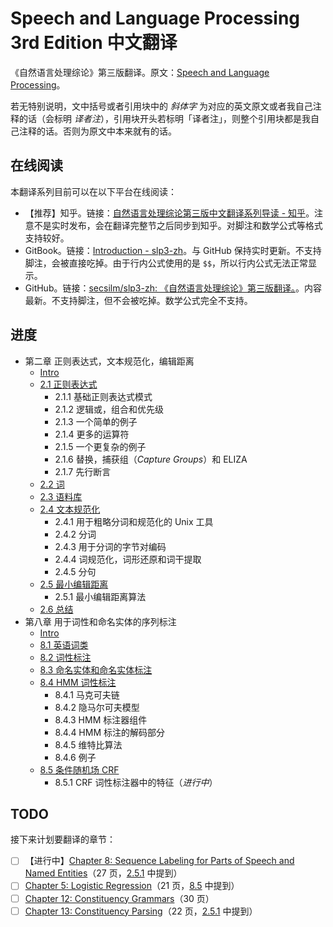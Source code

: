 # Speech and Language Processing 3rd Edition 中文翻译

《自然语言处理综论》第三版翻译。原文：[Speech and Language Processing](https://web.stanford.edu/~jurafsky/slp3/)。

若无特别说明，文中括号或者引用块中的 *斜体字* 为对应的英文原文或者我自己注释的话（会标明 *译者注*），引用块开头若标明「译者注」，则整个引用块都是我自己注释的话。否则为原文中本来就有的话。

## 在线阅读

本翻译系列目前可以在以下平台在线阅读：

- 【推荐】知乎。链接：[自然语言处理综论第三版中文翻译系列导读 - 知乎](https://zhuanlan.zhihu.com/p/365853153)。注意不是实时发布，会在翻译完整节之后同步到知乎。对脚注和数学公式等格式支持较好。
- GitBook。链接：[Introduction - slp3-zh](https://secsilm.gitbook.io/slp3-zh/)。与 GitHub 保持实时更新。不支持脚注，会被直接吃掉。由于行内公式使用的是 `$$`，所以行内公式无法正常显示。
- GitHub。链接：[secsilm/slp3-zh: 《自然语言处理综论》第三版翻译。](https://github.com/secsilm/slp3-zh)。内容最新。不支持脚注，但不会被吃掉。数学公式完全不支持。

## 进度

- 第二章 正则表达式，文本规范化，编辑距离
  - [Intro](chapter2/intro.md)
  - [2.1 正则表达式](chapter2/2.1_Regular-Expressions.md)
    - 2.1.1 基础正则表达式模式
    - 2.1.2 逻辑或，组合和优先级
    - 2.1.3 一个简单的例子
    - 2.1.4 更多的运算符
    - 2.1.5 一个更复杂的例子
    - 2.1.6 替换，捕获组（*Capture Groups*）和 ELIZA
    - 2.1.7 先行断言
  - [2.2 词](chapter2/2.2_Words.md)
  - [2.3 语料库](chapter2/2.3_Corpora.md)
  - [2.4 文本规范化](chapter2/2.4_Text-Normalization.md)
    - 2.4.1 用于粗略分词和规范化的 Unix 工具
    - 2.4.2 分词
    - 2.4.3 用于分词的字节对编码
    - 2.4.4 词规范化，词形还原和词干提取
    - 2.4.5 分句
  - [2.5 最小编辑距离](chapter2/2.5_Minimum-Edit-Distance.md)
    - 2.5.1 最小编辑距离算法
  - [2.6 总结](chapter2/2.6_Summary.md)
- 第八章 用于词性和命名实体的序列标注
  - [Intro](chapter8/intro.md)
  - [8.1 英语词类](chapter8/8.1_Mostly-English-Word-Classes.md)
  - [8.2 词性标注](chapter8/8.2_Part-of-Speech-Tagging.md)
  - [8.3 命名实体和命名实体标注](chapter8/8.3_Named-Entities-and-Named-Entity-Tagging.md)
  - [8.4 HMM 词性标注](chapter8/8.4_HMM-Part-of-Speech-Tagging.md)
    - 8.4.1 马克可夫链
    - 8.4.2 隐马尔可夫模型
    - 8.4.3 HMM 标注器组件
    - 8.4.4 HMM 标注的解码部分
    - 8.4.5 维特比算法
    - 8.4.6 例子
  - [8.5 条件随机场 CRF](chapter8/8.5_Conditional-Random-Fields.md)
    - 8.5.1 CRF 词性标注器中的特征（*进行中*）

## TODO

接下来计划要翻译的章节：

- [ ] 【进行中】[Chapter 8: Sequence Labeling for Parts of Speech and Named Entities](https://web.stanford.edu/~jurafsky/slp3/8.pdf)（27 页，[2.5.1](chapter2/2.5_Minimum-Edit-Distance.md) 中提到）
- [ ] [Chapter 5: Logistic Regression](https://web.stanford.edu/~jurafsky/slp3/5.pdf)（21 页，[8.5](chapter8/8.5_Conditional-Random-Fields.md) 中提到）
- [ ] [Chapter 12: Constituency Grammars](https://web.stanford.edu/~jurafsky/slp3/12.pdf)（30 页）
- [ ] [Chapter 13: Constituency Parsing](https://web.stanford.edu/~jurafsky/slp3/13.pdf)（22 页，[2.5.1](chapter2/2.5_Minimum-Edit-Distance.md) 中提到）
